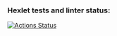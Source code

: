 ### Hexlet tests and linter status:
[![Actions Status](https://github.com/ivan-nor/backend-project-lvl3/workflows/hexlet-check/badge.svg)](https://github.com/ivan-nor/backend-project-lvl3/actions)